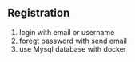 ## Registration
1) login with email or username 
2) foregt password with send email
3) use Mysql database with docker
